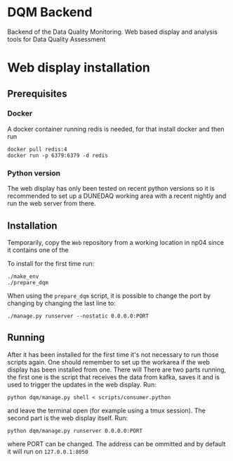 # DQM Backend
Backend of the Data Quality Monitoring. Web based display and analysis tools
for Data Quality Assessment

# Web display installation
## Prerequisites
### Docker
A docker container running redis is needed, for that install docker and then run
```
docker pull redis:4
docker run -p 6379:6379 -d redis
```
### Python version
The web display has only been tested on recent python versions so it is recommended to 
set up a DUNEDAQ working area with a recent nightly and run the web server from there.

## Installation
Temporarily, copy the `Web` repository from a working location in np04 since it contains one of the 

To install for the first time run:
```
./make_env
./prepare_dqm
```

When using the `prepare_dqm` script, it is possible to change the port by changing by changing the last line to:
```
./manage.py runserver --nostatic 0.0.0.0:PORT
```
## Running
After it has been installed for the first time it's not necessary to run those scripts again.
One should remember to set up the workarea if the web display has been installed from one. There will
There are two parts running, the first one is the script that receives the data from kafka, saves it and is used to trigger the updates in the web display. Run:
```
python dqm/manage.py shell < scripts/consumer.python
```
and leave the terminal open (for example using a tmux session). The second part is the web display itself. Run:
```
python dqm/manage.py runserver 0.0.0.0:PORT
```
where PORT can be changed. The address can be ommitted and by default it will run on `127.0.0.1:8050`
